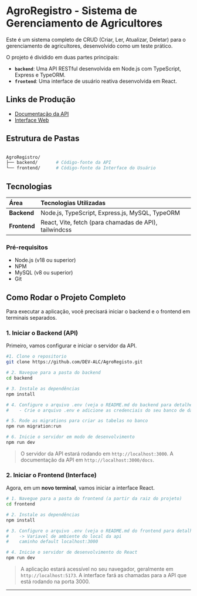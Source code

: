 # AgroRegistro - Sistema de Gerenciamento de Agricultores

Este é um sistema completo de CRUD (Criar, Ler, Atualizar, Deletar) para o gerenciamento de agricultores, desenvolvido como um teste prático.

O projeto é dividido em duas partes principais:

- **`backend`**: Uma API RESTful desenvolvida em Node.js com TypeScript, Express e TypeORM.
- **`frontend`**: Uma interface de usuário reativa desenvolvida em React.

## Links de Produção

- [Documentação da API](https://apiagro.snarosever.com.br/docs/)
- [Interface Web](https://agroregistro.snarosever.com.br/agricultores)

## Estrutura de Pastas

```bash

AgroRegistro/
├── backend/       # Código-fonte da API
└── frontend/      # Código-fonte da Interface do Usuário

```

## Tecnologias

| Área         | Tecnologias Utilizadas                                 |
| :----------- | :----------------------------------------------------- |
| **Backend**  | Node.js, TypeScript, Express.js, MySQL, TypeORM        |
| **Frontend** | React, Vite, fetch (para chamadas de API), tailwindcss |

### Pré-requisitos

- Node.js (v18 ou superior)
- NPM
- MySQL (v8 ou superior)
- Git

## Como Rodar o Projeto Completo

Para executar a aplicação, você precisará iniciar o backend e o frontend em terminais separados.

### 1. Iniciar o Backend (API)

Primeiro, vamos configurar e iniciar o servidor da API.

```bash
#1. Clone o repositorio
git clone https://github.com/DEV-ALC/AgroRegisto.git

# 2. Navegue para a pasta do backend
cd backend

# 3. Instale as dependências
npm install

# 4. Configure o arquivo .env (veja o README.md do backend para detalhes)
#    - Crie o arquivo .env e adicione as credenciais do seu banco de dados.

# 5. Rode as migrations para criar as tabelas no banco
npm run migration:run

# 6. Inicie o servidor em modo de desenvolvimento
npm run dev
```

> O servidor da API estará rodando em `http://localhost:3000`.
> A documentação da API em `http://localhost:3000/docs`.

### 2. Iniciar o Frontend (Interface)

Agora, em um **novo terminal**, vamos iniciar a interface React.

```bash
# 1. Navegue para a pasta do frontend (a partir da raiz do projeto)
cd frontend

# 2. Instale as dependências
npm install

# 3. Configure o arquivo .env (veja o README.md do frontend para detalhes)
#    -> Variavel de ambiente do local da api
#    caminho default localhost:3000

# 4. Inicie o servidor de desenvolvimento do React
npm run dev

```

> A aplicação estará acessível no seu navegador, geralmente em `http://localhost:5173`. A interface fará as chamadas para a API que está rodando na porta 3000.

---
